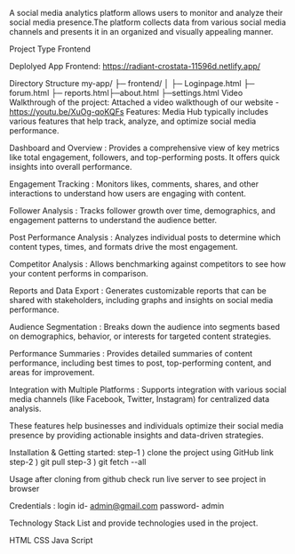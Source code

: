 A social media analytics platform allows users to monitor and analyze their social media presence.The platform collects data from various social media channels and presents it in an organized and visually appealing manner.

Project Type Frontend

Deplolyed App Frontend: https://radiant-crostata-11596d.netlify.app/

Directory Structure my-app/ ├─ frontend/ │ ├─ Loginpage.html ├─ forum.html ├─ reports.html├─about.html ├─settings.html
Video Walkthrough of the project:
Attached a video walkthough of our website -https://youtu.be/XuOg-qoKQFs
Features: Media Hub typically includes various features that help track, analyze, and optimize social media performance.

Dashboard and Overview : Provides a comprehensive view of key metrics like total engagement, followers, and top-performing posts. It offers quick insights into overall performance.

Engagement Tracking : Monitors likes, comments, shares, and other interactions to understand how users are engaging with content.

Follower Analysis : Tracks follower growth over time, demographics, and engagement patterns to understand the audience better.

Post Performance Analysis : Analyzes individual posts to determine which content types, times, and formats drive the most engagement.

Competitor Analysis : Allows benchmarking against competitors to see how your content performs in comparison.

Reports and Data Export : Generates customizable reports that can be shared with stakeholders, including graphs and insights on social media performance.

Audience Segmentation : Breaks down the audience into segments based on demographics, behavior, or interests for targeted content strategies.

Performance Summaries : Provides detailed summaries of content performance, including best times to post, top-performing content, and areas for improvement.

Integration with Multiple Platforms : Supports integration with various social media channels (like Facebook, Twitter, Instagram) for centralized data analysis.

These features help businesses and individuals optimize their social media presence by providing actionable insights and data-driven strategies.

Installation & Getting started:
step-1 ) clone the project using GitHub link step-2 ) git pull step-3 ) git fetch --all

Usage
after cloning from github check run live server to see project in browser

Credentials :
login id- admin@gmail.com password- admin

Technology Stack
List and provide technologies used in the project.

HTML
CSS
Java Script
